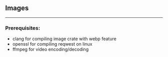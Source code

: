 ## Images

---

### Prerequisites:

- clang for compiling image crate with webp feature
- openssl for compiling reqwest on linux
- ffmpeg for video encoding/decoding

